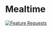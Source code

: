 # Mealtime
[![Feature Requests](http://feathub.com/GPHofficial/Mealtime?format=svg)](http://feathub.com/GPHofficial/Mealtime)
